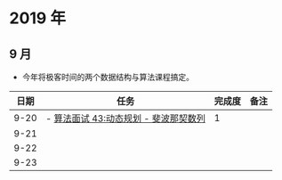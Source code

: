 # 2019 年

## 9 月

- 今年将极客时间的两个数据结构与算法课程搞定。

| 日期 | 任务                                                                                                       | 完成度 | 备注 |
| ---- | ---------------------------------------------------------------------------------------------------------- | ------ | ---- |
| 9-20 | - [算法面试 43:动态规划 - 斐波那契数列](algo/dynamic-program.html#斐波那契数列（fibonacci-sequence）) <br> | 1      |      |
| 9-21 |                                                                                                            |        |      |
| 9-22 |                                                                                                            |        |      |
| 9-23 |                                                                                                            |        |      |
